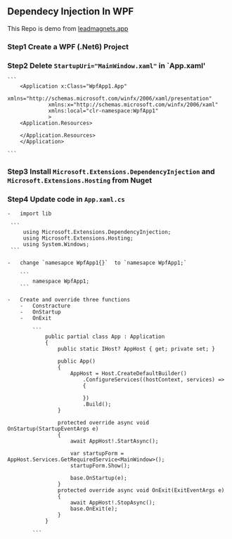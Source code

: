 ## Dependecy Injection In WPF

This Repo is demo from [leadmagnets.app](https://www.youtube.com/watch?v=dLR_D2IJE1M)

### Step1 Create a WPF (.Net6) Project
### Step2 Delete  `StartupUri="MainWindow.xaml"` in `App.xaml'
	```
	    <Application x:Class="WpfApp1.App"
                 xmlns="http://schemas.microsoft.com/winfx/2006/xaml/presentation"
                 xmlns:x="http://schemas.microsoft.com/winfx/2006/xaml"
                 xmlns:local="clr-namespace:WpfApp1"
                 >
        <Application.Resources>
             
        </Application.Resources>
        </Application>

	```
### Step3 Install `Microsoft.Extensions.DependencyInjection` and `Microsoft.Extensions.Hosting` from Nuget
### Step4 Update code in `App.xaml.cs`
    -   import lib

     ```
         using Microsoft.Extensions.DependencyInjection;
         using Microsoft.Extensions.Hosting;
         using System.Windows;
     ```

    -   change `namesapce WpfApp1{}`  to `namesapce WpfApp1;`

        ```
            namespace WpfApp1;
        ```

    -   Create and override three functions
        -   Constracture
        -   OnStartup
        -   OnExit

            ```
                public partial class App : Application
                {
                    public static IHost? AppHost { get; private set; }
                
                    public App()
                    {
                        AppHost = Host.CreateDefaultBuilder()
                            .ConfigureServices((hostContext, services) =>
                            {
                
                            })
                            .Build();
                    }
                
                    protected override async void OnStartup(StartupEventArgs e)
                    {
                        await AppHost!.StartAsync();
                
                        var startupForm = AppHost.Services.GetRequiredService<MainWindow>();
                        startupForm.Show();
                
                        base.OnStartup(e);
                    }
                    protected override async void OnExit(ExitEventArgs e)
                    {
                        await AppHost!.StopAsync();
                        base.OnExit(e);
                    }
                }

            ```